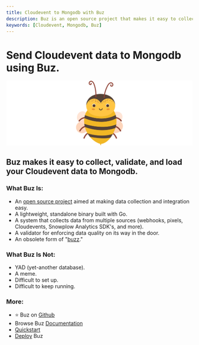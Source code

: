 ```yaml
---
title: Cloudevent to Mongodb with Buz
description: Buz is an open source project that makes it easy to collect, validate, and load Cloudevent data to Mongodb.
keywords: [Cloudevent, Mongodb, Buz]
---
```


# Send Cloudevent data to Mongodb using Buz.

![buzz](../../../static/img/buzz.png)


## Buz makes it easy to collect, validate, and load your Cloudevent data to Mongodb.


### What Buz Is:

- An [open source project](https://github.com/silverton-io/buz) aimed at making data collection and integration easy.
- A lightweight, standalone binary built with Go.
- A system that collects data from multiple sources (webhooks, pixels, Cloudevents, Snowplow Analytics SDK's, and more).
- A validator for enforcing data quality on its way in the door.
- An obsolete form of "[buzz](https://www.merriam-webster.com/dictionary/buzz)."


### What Buz Is Not:

- YAD (yet-another database).
- A meme.
- Difficult to set up.
- Difficult to keep running.


### More:
- ⭐ Buz on [Github](https://github.com/silverton-io/buz)
- Browse Buz [Documentation](/)
- [Quickstart](/examples/quickstart)
- [Deploy](category/deploying-buz) Buz
